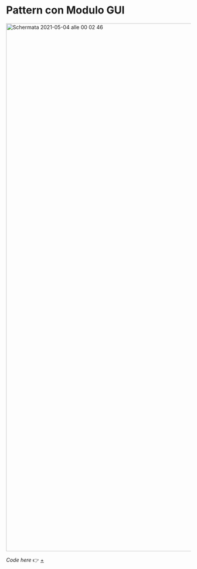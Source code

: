 # Pattern con Modulo GUI

<img width="1440" alt="Schermata 2021-05-04 alle 00 02 46" src="https://user-images.githubusercontent.com/76476647/116939158-24df6e00-ac6c-11eb-95e0-189b4083ba41.png">

_Code here_ :point_right: [+](https://editor.p5js.org/Lucilla/full/oxfcPGMaN)
